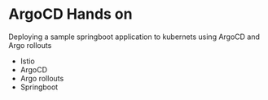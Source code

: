 
# ArgoCD Hands on

Deploying a sample springboot application to kubernets using ArgoCD and Argo rollouts

- Istio
- ArgoCD 
- Argo rollouts
- Springboot
